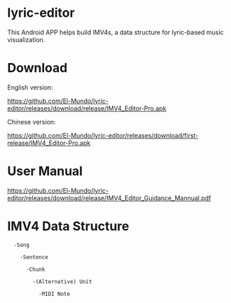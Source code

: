 # lyric-editor
This Android APP helps build IMV4s, a data structure for lyric-based music visualization.

# Download

English version:

https://github.com/El-Mundo/lyric-editor/releases/download/release/IMV4_Editor-Pro.apk

Chinese version:

https://github.com/El-Mundo/lyric-editor/releases/download/first-release/IMV4_Editor-Pro.apk

# User Manual

https://github.com/El-Mundo/lyric-editor/releases/download/release/IMV4_Editor_Guidance_Mannual.pdf

# IMV4 Data Structure

      -Song

        -Sentence
    
          -Chunk
    
            -(Alternative) Unit
      
              -MIDI Note
